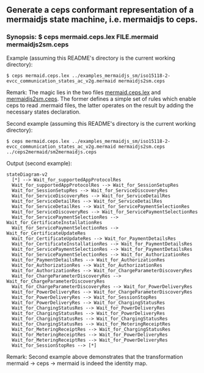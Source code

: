 ## Generate a ceps conformant representation of a mermaidjs state machine, i.e. mermaidjs to ceps.

### Synopsis: $ ceps mermaid.ceps.lex FILE.mermaid mermaidjs2sm.ceps

Example (assuming this README's directory is the current working directory): 

```
$ ceps mermaid.ceps.lex ../examples_mermaidjs_sm/iso15118-2-evcc_communication_states_ac_v2g.mermaid mermaidjs2sm.ceps
```
Remark: The magic lies in the two files [mermaid.ceps.lex](/mermaid.ceps.lex) and [mermaidjs2sm.ceps](mermaidjs2sm.ceps). The former defines a simple set of rules which enable ceps to read .mermaid files, the latter operates on the result by adding the necessary states declaration.

Second example (assuming this README's directory is the current working directory):

```
$ ceps mermaid.ceps.lex ../examples_mermaidjs_sm/iso15118-2-evcc_communication_states_ac_v2g.mermaid mermaidjs2sm.ceps ../ceps2mermaid/sm2mermaidjs.ceps
```

Output (second example):
```
stateDiagram-v2
  [*] --> Wait_for_supportedAppProtocolRes
  Wait_for_supportedAppProtocolRes --> Wait_for_SessionSetupRes
  Wait_for_SessionSetupRes --> Wait_for_ServiceDiscoveryRes
  Wait_for_ServiceDiscoveryRes --> Wait_for_ServiceDetailRes
  Wait_for_ServiceDetailRes --> Wait_for_ServiceDetailRes
  Wait_for_ServiceDetailRes --> Wait_for_ServicePaymentSelectionRes
  Wait_for_ServiceDiscoveryRes --> Wait_for_ServicePaymentSelectionRes
  Wait_for_ServicePaymentSelectionRes --> Wait_for_CertificateInstallationRes
  Wait_for_ServicePaymentSelectionRes --> Wait_for_CertificateUpdateRes
  Wait_for_CertificateUpdateRes --> Wait_for_PaymentDetailsRes
  Wait_for_CertificateInstallationRes --> Wait_for_PaymentDetailsRes
  Wait_for_ServicePaymentSelectionRes --> Wait_for_PaymentDetailsRes
  Wait_for_ServicePaymentSelectionRes --> Wait_for_AuthorizationRes
  Wait_for_PaymentDetailsRes --> Wait_for_AuthorizationRes
  Wait_for_AuthorizationRes --> Wait_for_AuthorizationRes
  Wait_for_AuthorizationRes --> Wait_for_ChargeParameterDiscoveryRes
  Wait_for_ChargeParameterDiscoveryRes --> Wait_for_ChargeParameterDiscoveryRes
  Wait_for_ChargeParameterDiscoveryRes --> Wait_for_PowerDeliveryRes
  Wait_for_PowerDeliveryRes --> Wait_for_ChargeParameterDiscoveryRes
  Wait_for_PowerDeliveryRes --> Wait_for_SessionStopRes
  Wait_for_PowerDeliveryRes --> Wait_for_ChargingStatusRes
  Wait_for_ChargingStatusRes --> Wait_for_PowerDeliveryRes
  Wait_for_ChargingStatusRes --> Wait_for_PowerDeliveryRes
  Wait_for_ChargingStatusRes --> Wait_for_ChargingStatusRes
  Wait_for_ChargingStatusRes --> Wait_for_MeteringReceiptRes
  Wait_for_MeteringReceiptRes --> Wait_for_ChargingStatusRes
  Wait_for_MeteringReceiptRes --> Wait_for_PowerDeliveryRes
  Wait_for_MeteringReceiptRes --> Wait_for_PowerDeliveryRes
  Wait_for_SessionStopRes --> [*]
```
Remark: Second example above demonstrates that the transformation mermaid -> ceps -> mermaid is indeed the identity map. 
